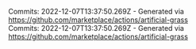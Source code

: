 Commits: 2022-12-07T13:37:50.269Z - Generated via https://github.com/marketplace/actions/artificial-grass
<br>
Commits: 2022-12-07T13:37:50.269Z - Generated via https://github.com/marketplace/actions/artificial-grass
<br>
